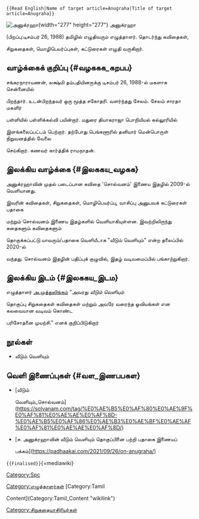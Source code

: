 ```{=mediawiki}
{{Read English|Name of target article=Anugraha|Title of target article=Anugraha}}
```
![அனுக்ரஹா](அனுக்ரஹா.jpg "அனுக்ரஹா"){width="277" height="277"} அனுக்ரஹா
(பிறப்பு:டிசம்பர் 26, 1988) தமிழில் எழுதிவரும் எழுத்தாளர். தொடர்ந்து கவிதைகள்,
சிறுகதைகள், மொழிபெயர்ப்புகள், கட்டுரைகள் எழுதி வருகிறார்.

## வாழ்க்கைக் குறிப்பு {#வழககக_கறபப}

சங்கரநாராயணன், லக்ஷ்மி தம்பதியினருக்கு டிசம்பர் 26, 1988-ல் மகளாக சென்னையில்
பிறந்தார். உடன்பிறந்தவர் ஒரு மூத்த சகோதரி. வளர்ந்தது சேலம். சேலம் சாரதா மகளிர்
பள்ளியில் பள்ளிக்கல்வி பயின்றார். மதுரை தியாகராஜா பொறியியல் கல்லூரியில்
இளங்கலைப்பட்டம் பெற்றார். தற்போது பெங்களூரில் தனியார் மென்பொருள் நிறுவனத்தில் வேலை
செய்கிறார். கணவர் கார்த்திக் ராமநாதன்.

## இலக்கிய வாழ்க்கை {#இலககய_வழகக}

அனுக்ரஹாவின் முதல் படைப்பான கவிதை \'சொல்வனம்' இணைய இதழில் 2009-ல் வெளியானது.
இவரின் கவிதைகள், சிறுகதைகள், மொழிபெயர்ப்பு, வாசிப்பு அனுபவக் கட்டுரைகள் பதாகை
மற்றும் சொல்வனம் இணைய இதழ்களில் வெளியாகியுள்ளன. இவற்றிலிருந்து கதைகளும் கவிதைகளும்
தொகுக்கப்பட்டு யாவரும்/பதாகை வெளியீடாக \"வீடும் வெளியும்\" என்ற தலைப்பில் 2020-ல்
வந்தது. சொல்வனம் இதழின் பதிப்புக் குழுவில், இதழ் வடிவமைப்பில் பங்காற்றுகிறார்.

## இலக்கிய இடம் {#இலககய_இடம}

எழுத்தாளர் [அ.முத்துலிங்கம்](அ._முத்துலிங்கம் "wikilink") \"அவரது *வீடும் வெளியும்*
தொகுப்பு சிறுகதைகள் கவிதைகள் மற்றும் அவரே வரைந்த ஓவியங்கள் என கலவையான வடிவம் கொண்ட
பரிசோதனை முயற்சி.\" எனக் குறிப்பிடுகிறார்

## நூல்கள்

-   வீடும் வெளியும்

## வெளி இணைப்புகள் {#வள_இணபபகள}

-   [வீடும்
    வெளியும்\_சொல்வனம்](https://solvanam.com/tag/%E0%AE%B5%E0%AF%80%E0%AE%9F%E0%AF%81%E0%AE%AE%E0%AF%8D-%E0%AE%B5%E0%AF%86%E0%AE%B3%E0%AE%BF%E0%AE%AF%E0%AF%81%E0%AE%AE%E0%AF%8D/)
-   [ச. அனுக்ரஹாவின் வீடும் வெளியும் தொகுப்பினை பற்றி பதாகை இணையப்
    பக்கம்](https://padhaakai.com/2021/09/26/on-anugraha/)

`{{Finalised}}`{=mediawiki}

[Category:Spc](Category:Spc "wikilink")
[Category:எழுத்தாளர்கள்](Category:எழுத்தாளர்கள் "wikilink") [Category:Tamil
Content](Category:Tamil_Content "wikilink")
[Category:சிறுகதையாசிரியர்கள்](Category:சிறுகதையாசிரியர்கள் "wikilink")
